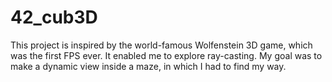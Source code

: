 # 42_cub3D
 This project is inspired by the world-famous Wolfenstein 3D game, which was the first FPS ever. It enabled me to explore ray-casting. My goal was to make a dynamic view inside a maze, in which I had to find my way.
